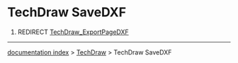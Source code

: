# TechDraw SaveDXF
1.  REDIRECT [TechDraw\_ExportPageDXF](TechDraw_ExportPageDXF.md)

---
[documentation index](../README.md) > [TechDraw](TechDraw_Workbench.md) > TechDraw SaveDXF
